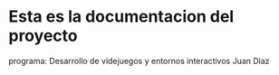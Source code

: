 # Esta es la documentacion del proyecto
programa:
Desarrollo de videjuegos y entornos 
interactivos
Juan Diaz